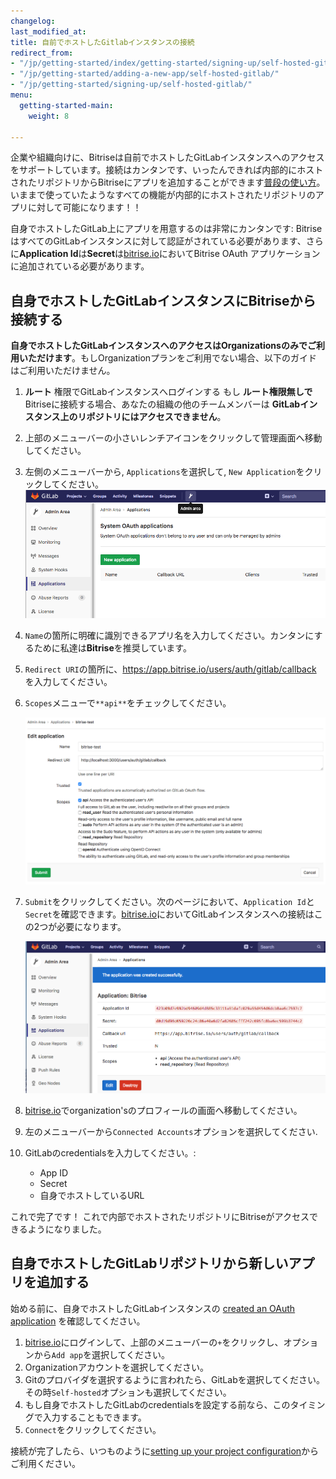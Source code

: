 ```yaml
---
changelog: 
last_modified_at: 
title: 自前でホストしたGitlabインスタンスの接続
redirect_from:
- "/jp/getting-started/index/getting-started/signing-up/self-hosted-gitlab"
- "/jp/getting-started/adding-a-new-app/self-hosted-gitlab/"
- "/jp/getting-started/signing-up/self-hosted-gitlab/"
menu:
  getting-started-main:
    weight: 8

---
```

企業や組織向けに、Bitriseは自前でホストしたGitLabインスタンスへのアクセスをサポートしています。接続はカンタンです、いったんできれば内部的にホストされたリポジトリからBitriseにアプリを追加することができます[普段の使い方](/getting-started/adding-a-new-app)。 いままで使っていたようなすべての機能が内部的にホストされたリポジトリのアプリに対して可能になります！！

自身でホストしたGitLab上にアプリを用意するのは非常にカンタンです: BitriseはすべてのGitLabインスタンスに対して認証がされている必要があります、さらに**Application Id**は**Secret**は[bitrise.io](https://www.bitrise.io)においてBitrise OAuth アプリケーションに追加されている必要があります。

## 自身でホストしたGitLabインスタンスにBitriseから接続する

**自身でホストしたGitLabインスタンスへのアクセスはOrganizationsのみでご利用いただけます**。もしOrganizationプランをご利用でない場合、以下のガイドはご利用いただけません。

 1. **ルート** 権限でGitLabインスタンスへログインする
    もし **ルート権限無しで** Bitriseに接続する場合、あなたの組織の他のチームメンバーは **GitLabインスタンス上のリポジトリにはアクセスできません**。
 2. 上部のメニューバーの小さいレンチアイコンをクリックして管理画面へ移動してください。
 3. 左側のメニューバーから, `Applications`を選択して, `New Application`をクリックしてください。
    ![New Application](/img/adding-a-new-app/gitlab-newapp.png)
 4. `Name`の箇所に明確に識別できるアプリ名を入力してください。カンタンにするために私達は**Bitrise**を推奨しています。
 5. `Redirect URI`の箇所に、https://app.bitrise.io/users/auth/gitlab/callback を入力してください。
 6. `Scopes`メニューで`**api**`をチェックしてください。

    ![New Application settings](/img/adding-a-new-app/gitlab-newapp-settings.png)
 7. `Submit`をクリックしてください。次のページにおいて、`Application Id`と`Secret`を確認できます。[bitrise.io](https://www.bitrise.io)においてGitLabインスタンスへの接続はこの2つが必要になります。

    ![App id and secret](/img/adding-a-new-app/appid-secret.png)
 8. [bitrise.io](https://www.bitrise.io)でorganization'sのプロフィールの画面へ移動してください。
 9. 左のメニューバーから`Connected Accounts`オプションを選択してください.
10. GitLabのcredentialsを入力してください。:
    * App ID
    * Secret
    * 自身でホストしているURL

これで完了です！ これで内部でホストされたリポジトリにBitriseがアクセスできるようになりました。

## 自身でホストしたGitLabリポジトリから新しいアプリを追加する

始める前に、自身でホストしたGitLabインスタンスの [created an OAuth application](/getting-started/signing-up/self-hosted-gitlab#connect-a-self-hosted-gitlab-instance-with-bitrise) を確認してください。

1. [bitrise.io](https://www.bitrise.io)にログインして、上部のメニューバーの`+`をクリックし、オプションから`Add app`を選択してください。
2. Organizationアカウントを選択してください。
3. Gitのプロバイダを選択するように言われたら、GitLabを選択してください。その時`Self-hosted`オプションも選択してください。
4. もし自身でホストしたGitLabのcredentialsを設定する前なら、このタイミングで入力することもできます。
5. `Connect`をクリックしてください。

接続が完了したら、いつものように[setting up your project configuration](/adding-a-new-app/setting-up-configuration)からご利用ください。